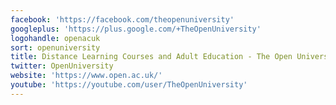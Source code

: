 ```yaml
---
facebook: 'https://facebook.com/theopenuniversity'
googleplus: 'https://plus.google.com/+TheOpenUniversity'
logohandle: openacuk
sort: openuniversity
title: Distance Learning Courses and Adult Education - The Open University
twitter: OpenUniversity
website: 'https://www.open.ac.uk/'
youtube: 'https://youtube.com/user/TheOpenUniversity'
---
```


